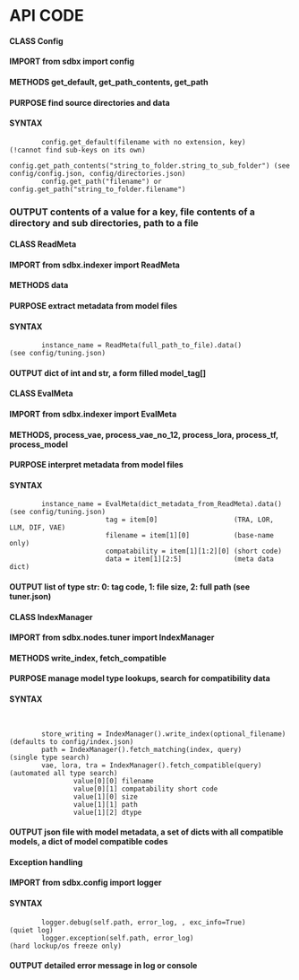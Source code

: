 
# API CODE

#### CLASS Config
#### IMPORT from sdbx import config
#### METHODS get_default, get_path_contents, get_path
#### PURPOSE find source directories and data
#### SYNTAX
```
        config.get_default(filename with no extension, key)               (!cannot find sub-keys on its own)
        config.get_path_contents("string_to_folder.string_to_sub_folder") (see config/config.json, config/directories.json)
        config.get_path("filename") or config.get_path("string_to_folder.filename")
```
### OUTPUT contents of a value for a key, file contents of a directory and sub directories, path to a file

#### CLASS ReadMeta
#### IMPORT from sdbx.indexer import ReadMeta
#### METHODS data
#### PURPOSE extract metadata from model files
#### SYNTAX 
```
        instance_name = ReadMeta(full_path_to_file).data()                 (see config/tuning.json)
```
#### OUTPUT dict of int and str, a form filled model_tag[] 

#### CLASS EvalMeta
#### IMPORT from sdbx.indexer import EvalMeta
#### METHODS, process_vae, process_vae_no_12, process_lora, process_tf, process_model 
#### PURPOSE interpret metadata from model files
#### SYNTAX 
```
        instance_name = EvalMeta(dict_metadata_from_ReadMeta).data()        (see config/tuning.json)
                        tag = item[0]                   (TRA, LOR, LLM, DIF, VAE)
                        filename = item[1][0]           (base-name only)
                        compatability = item[1][1:2][0] (short code)
                        data = item[1][2:5]             (meta data dict)
```
#### OUTPUT list of type str: 0: tag code, 1: file size, 2: full path (see tuner.json)

#### CLASS IndexManager
#### IMPORT from sdbx.nodes.tuner import IndexManager
#### METHODS write_index, fetch_compatible
#### PURPOSE manage model type lookups, search for compatibility data
#### SYNTAX 
```


        store_writing = IndexManager().write_index(optional_filename)       (defaults to config/index.json)
        path = IndexManager().fetch_matching(index, query)                  (single type search)
        vae, lora, tra = IndexManager().fetch_compatible(query)             (automated all type search)
                value[0][0] filename
                value[0][1] compatability short code
                value[1][0] size
                value[1][1] path
                value[1][2] dtype

```
#### OUTPUT json file with model metadata, a set of dicts with all compatible models, a dict of model compatible codes



#### Exception handling
#### IMPORT from sdbx.config import logger
#### SYNTAX
```
        logger.debug(self.path, error_log, , exc_info=True)                 (quiet log)
        logger.exception(self.path, error_log)                              (hard lockup/os freeze only)
```
#### OUTPUT detailed error message in log or console